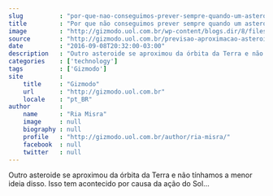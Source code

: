 ```yaml
---
slug          : "por-que-nao-conseguimos-prever-sempre-quando-um-asteroide-esta-se-aproximando-da-terra"
title         : "Por que não conseguimos prever sempre quando um asteroide está se aproximando da Terra"
image         : "http://gizmodo.uol.com.br/wp-content/blogs.dir/8/files/2016/09/destruicao-asteroide.jpg"
source        : "http://gizmodo.uol.com.br/previsao-aproximacao-asteroides/"
date          : "2016-09-08T20:32:00-03:00"
description   : "Outro asteroide se aproximou da órbita da Terra e não tínhamos a menor ideia disso. Isso tem acontecido por causa da ação do Sol..."
categories    : ['technology']
tags          : ['Gizmodo']
site          :
    title     : "Gizmodo"
    url       : "http://gizmodo.uol.com.br"
    locale    : "pt_BR"
author        :
    name      : "Ria Misra"
    image     : null
    biography : null
    profile   : "http://gizmodo.uol.com.br/author/ria-misra/"
    facebook  : null
    twitter   : null
---
```


Outro asteroide se aproximou da órbita da Terra e não tínhamos a menor ideia disso. Isso tem acontecido por causa da ação do Sol...
